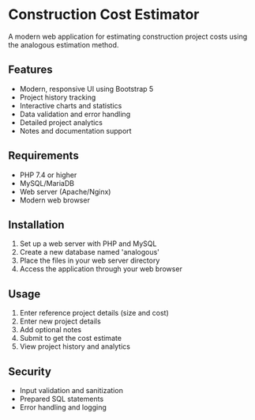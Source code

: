 # Construction Cost Estimator

A modern web application for estimating construction project costs using the analogous estimation method.

## Features

- Modern, responsive UI using Bootstrap 5
- Project history tracking
- Interactive charts and statistics
- Data validation and error handling
- Detailed project analytics
- Notes and documentation support

## Requirements

- PHP 7.4 or higher
- MySQL/MariaDB
- Web server (Apache/Nginx)
- Modern web browser

## Installation

1. Set up a web server with PHP and MySQL
2. Create a new database named 'analogous'
3. Place the files in your web server directory
4. Access the application through your web browser

## Usage

1. Enter reference project details (size and cost)
2. Enter new project details
3. Add optional notes
4. Submit to get the cost estimate
5. View project history and analytics

## Security

- Input validation and sanitization
- Prepared SQL statements
- Error handling and logging
